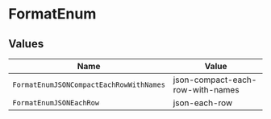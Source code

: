 # FormatEnum


## Values

| Name                                    | Value                                   |
| --------------------------------------- | --------------------------------------- |
| `FormatEnumJSONCompactEachRowWithNames` | json-compact-each-row-with-names        |
| `FormatEnumJSONEachRow`                 | json-each-row                           |